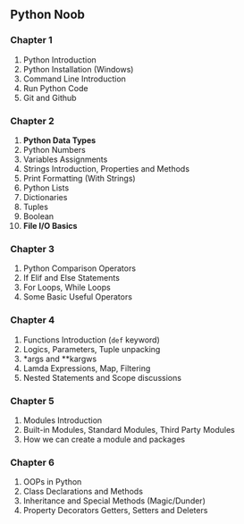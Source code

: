 ## Python Noob

### Chapter 1

1.  Python Introduction
2.  Python Installation (Windows)
3.  Command Line Introduction
4.  Run Python Code
5.  Git and Github

### Chapter 2

1.  **Python Data Types**
2.  Python Numbers
3.  Variables Assignments
4.  Strings Introduction, Properties and Methods
5.  Print Formatting (With Strings)
6.  Python Lists
7.  Dictionaries
8.  Tuples
9.  Boolean
10. **File I/O Basics**

### Chapter 3

1.  Python Comparison Operators
2.  If Elif and Else Statements
3.  For Loops, While Loops
4.  Some Basic Useful Operators

### Chapter 4

1.  Functions Introduction (`def` keyword)
2.  Logics, Parameters, Tuple unpacking
3.  \*args and \*\*kargws
4.  Lamda Expressions, Map, Filtering
5.  Nested Statements and Scope discussions

### Chapter 5

1.  Modules Introduction
2.  Built-in Modules, Standard Modules, Third Party Modules
3.  How we can create a module and packages

### Chapter 6

1.  OOPs in Python
2.  Class Declarations and Methods
3.  Inheritance and Special Methods (Magic/Dunder)
4.  Property Decorators Getters, Setters and Deleters
